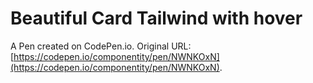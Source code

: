 # Beautiful Card Tailwind with hover

A Pen created on CodePen.io. Original URL: [https://codepen.io/componentity/pen/NWNKOxN](https://codepen.io/componentity/pen/NWNKOxN).


